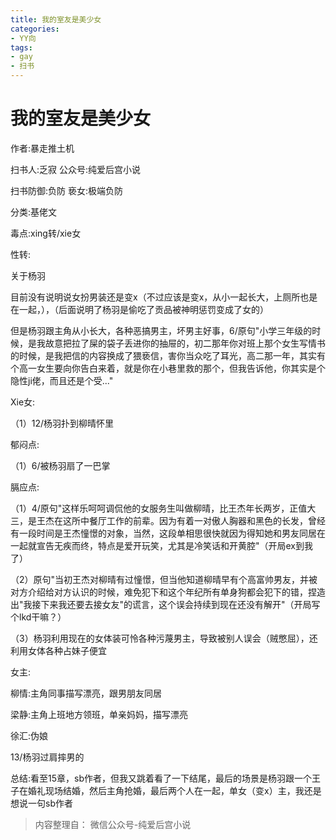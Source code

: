 ```yaml
---
title: 我的室友是美少女
categories:
- YY向
tags:
- gay
- 扫书
---
```

# 我的室友是美少女
作者:暴走推土机

扫书人:乏寂 公众号:纯爱后宫小说

扫书防御:负防 亵女:极端负防

分类:基佬文

毒点:xing转/xie女

性转:

关于杨羽

目前没有说明说女扮男装还是变x（不过应该是变x，从小一起长大，上厕所也是在一起，），（后面说明了杨羽是偷吃了贡品被神明惩罚变成了女的）

但是杨羽跟主角从小长大，各种恶搞男主，坏男主好事，6/原句"小学三年级的时候，是我故意把拉了屎的袋子丢进你的抽屉的，初二那年你对班上那个女生写情书的时候，是我把信的内容换成了猥亵信，害你当众吃了耳光，高二那一年，其实有个高一女生要向你告白来着，就是你在小巷里救的那个，但我告诉他，你其实是个隐性ji佬，而且还是个受..."

Xie女:

（1）12/杨羽扑到柳晴怀里

郁闷点:

（1）6/被杨羽扇了一巴掌

膈应点:

（1）4/原句"这样乐呵呵调侃他的女服务生叫做柳晴，比王杰年长两岁，正值大三，是王杰在这所中餐厅工作的前辈。因为有着一对傲人胸器和黑色的长发，曾经有一段时间是王杰憧憬的对象，当然，这段单相思很快就因为得知她和男友同居在一起就宣告无疾而终，特点是爱开玩笑，尤其是冷笑话和开黄腔"（开局ex到我了）

（2）原句"当初王杰对柳晴有过憧憬，但当他知道柳晴早有个高富帅男友，并被对方介绍给对方认识的时候，难免犯下和这个年纪所有单身狗都会犯下的错，捏造出"我接下来我还要去接女友"的谎言，这个误会持续到现在还没有解开"（开局写个lkd干嘛？）

（3）杨羽利用现在的女体装可怜各种污蔑男主，导致被别人误会（贼憋屈），还利用女体各种占妹子便宜

女主:

柳情:主角同事描写漂亮，跟男朋友同居

梁静:主角上班地方领班，单亲妈妈，描写漂亮

徐汇:伪娘

13/杨羽过肩摔男的

总结:看至15章，sb作者，但我又跳着看了一下结尾，最后的场景是杨羽跟一个王子在婚礼现场结婚，然后主角抢婚，最后两个人在一起，单女（变x）主，我还是想说一句sb作者


> 内容整理自： 微信公众号-纯爱后宫小说